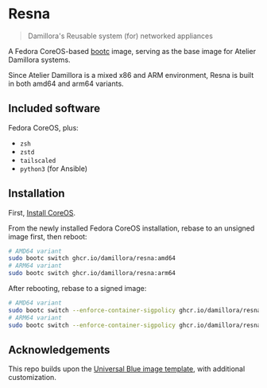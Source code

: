 # Resna 

> Damillora's Reusable system (for) networked appliances

A Fedora CoreOS-based [bootc](https://github.com/bootc-dev/bootc) image, serving as the base image for Atelier Damillora systems.

Since Atelier Damillora is a mixed x86 and ARM environment, Resna is built in both amd64 and arm64 variants.

## Included software

Fedora CoreOS, plus:
* `zsh`
* `zstd`
* `tailscaled`
* `python3` (for Ansible)
  
## Installation

First, [Install CoreOS](https://docs.fedoraproject.org/en-US/fedora-coreos/getting-started/). 

From the newly installed Fedora CoreOS installation, rebase to an unsigned image first, then reboot:
```sh
# AMD64 variant
sudo bootc switch ghcr.io/damillora/resna:amd64
# ARM64 variant
sudo bootc switch ghcr.io/damillora/resna:arm64
```

After rebooting, rebase to a signed image:
```sh
# AMD64 variant
sudo bootc switch --enforce-container-sigpolicy ghcr.io/damillora/resna:amd64
# ARM64 variant
sudo bootc switch --enforce-container-sigpolicy ghcr.io/damillora/resna:arm64
```

## Acknowledgements

This repo builds upon the [Universal Blue image template](https://github.com/ublue-os/image-template), with additional customization.
